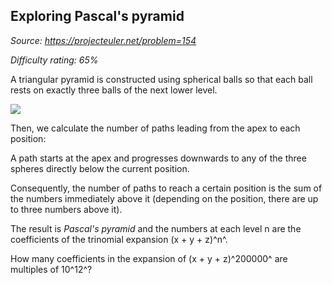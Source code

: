 Exploring Pascal's pyramid
--------------------------

*Source: https://projecteuler.net/problem=154*


*Difficulty rating: 65%*

A triangular pyramid is constructed using spherical balls so that each
ball rests on exactly three balls of the next lower level.

![](project/images/p154_pyramid.gif)

Then, we calculate the number of paths leading from the apex to each
position:

A path starts at the apex and progresses downwards to any of the three
spheres directly below the current position.

Consequently, the number of paths to reach a certain position is the sum
of the numbers immediately above it (depending on the position, there
are up to three numbers above it).

The result is *Pascal's pyramid* and the numbers at each level n are the
coefficients of the trinomial expansion (x + y + z)^n^.

How many coefficients in the expansion of (x + y + z)^200000^ are
multiples of 10^12^?
